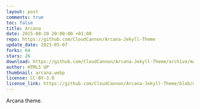 ```yaml
---
layout: post
comments: true
toc: false
title: Arcana
date: 2015-08-20 20:00:00 +01:00
repo: https://github.com/CloudCannon/Arcana-Jekyll-Theme
update_date: 2023-05-07
forks: 64
stars: 26
download: https://github.com/CloudCannon/Arcana-Jekyll-Theme/archive/master.zip
author: HTML5 UP
thumbnail: arcana.webp
license: CC-BY-3.0
license_link: https://github.com/CloudCannon/Arcana-Jekyll-Theme/blob/master/LICENSE.txt
---
```


Arcana theme.
